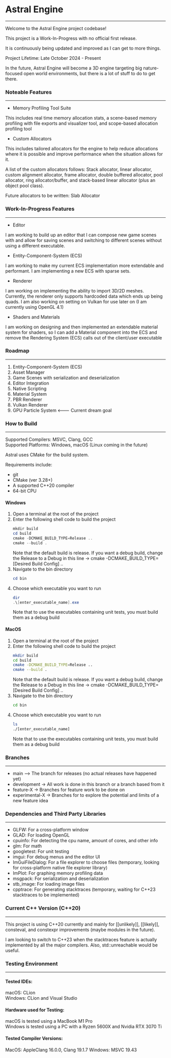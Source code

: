 # Astral Engine

---------------
Welcome to the Astral Engine project codebase!

This project is a Work-In-Progress with no official first release.

It is continuously being updated and improved as I can get to more things.

Project Lifetime: Late October 2024 - Present

In the future, Astral Engine will become a 3D engine targeting big nature-focused open world environments, but there 
is a lot of stuff to do to get there.

###
### Noteable Features

----

- Memory Profiling Tool Suite

This includes real time memory allocation stats, a scene-based memory profiling with file exports and visualizer tool, 
and scope-based allocation profiling tool


- Custom Allocators

This includes tailored allocators for the engine to help reduce allocations where it is possible and improve performance 
when the situation allows for it.

A list of the custom allocators follows:
Stack allocator, linear allocator, custom alignment allocator, frame allocator, double buffered allocator, pool allocator,
ring allocator/buffer, and stack-based linear allocator (plus an object pool class).

Future allocators to be written: Slab Allocator


###
### Work-In-Progress Features

----

* Editor

I am working to build up an editor that I can compose new game scenes with
and allow for saving scenes and switching to different scenes without using a
different executable.

* Entity-Component-System (ECS)

I am working to make my current ECS implementation more extendable and performant. I am 
implementing a new ECS with sparse sets.

* Renderer

I am working on implementing the ability to import 3D/2D meshes. Currently, the renderer only
supports hardcoded data which ends up being quads. I am also working on setting on Vulkan for 
use later on (I am currently using OpenGL 4.1)

* Shaders and Materials

I am working on designing and then implemented an extendable material system for shaders, 
so I can add a Material component into the ECS and remove the Rendering System (ECS) calls out of the
client/user executable 

###
### Roadmap

-----

1. Entity-Component-System (ECS)
2. Asset Manager
3. Game Scenes with serialization and deserialization
4. Editor Integration
5. Native Scripting
6. Material System
7. PBR Renderer
8. Vulkan Renderer
9. GPU Particle System  <--- Current dream goal

###
### How to Build

-----

Supported Compilers: MSVC, Clang, GCC  
Supported Platforms: Windows, macOS    (Linux coming in the future)

Astral uses CMake for the build system.

Requirements include:
- git
- CMake (ver 3.28+)
- A supported C++20 compiler
- 64-bit CPU

#### Windows

1. Open a terminal at the root of the project
2. Enter the following shell code to build the project
   ```powershell
   mkdir build
   cd build
   cmake -DCMAKE_BUILD_TYPE=Release ..
   cmake --build .
   ```
   Note that the default build is release. If you want a debug build, change the Release
   to a Debug in this line -> cmake -DCMAKE_BUILD_TYPE=[Desired Build Config] ..
3. Navigate to the bin directory
   ```powershell
   cd bin
   ```
4. Choose which executable you want to run
   ```powershell
   dir
   .\[enter_executable_name].exe
   ```
   Note that to use the executables containing unit tests, you must build them as a debug build


#### MacOS

1. Open a terminal at the root of the project
2. Enter the following shell code to build the project
   ```bash
   mkdir build
   cd build
   cmake -DCMAKE_BUILD_TYPE=Release ..
   cmake --build .
   ```
   Note that the default build is release. If you want a debug build, change the Release
   to a Debug in this line -> cmake -DCMAKE_BUILD_TYPE=[Desired Build Config] .. 
3. Navigate to the bin directory
   ```bash
   cd bin
   ```
4. Choose which executable you want to run
   ```bash
   ls
   ./[enter_executable_name]
   ```
   Note that to use the executables containing unit tests, you must build them as a debug build 



###
### Branches

-----

- main --> The branch for releases   (no actual releases have happened yet)
- development -> All work is done in this branch or a branch based from it
- feature-X -> Branches for feature work to be done on
- experimental-X -> Branches for to explore the potential and limits of a new feature idea 


###
### Dependencies and Third Party Libraries

-----

- GLFW: For a cross-platform window
- GLAD: For loading OpenGL 
- cpuinfo: For detecting the cpu name, amount of cores, and other info
- glm: For math 
- googletest: For unit testing
- imgui: For debug menus and the editor UI
- ImGuiFileDialog: For a file explorer to choose files (temporary, looking for cross-platform native file explorer library)
- ImPlot: For graphing memory profiling data
- msgpack: For serialization and deserialization
- stb_image: For loading image files
- cpptrace: For generating stacktraces (temporary, waiting for C++23 stacktraces to be implemented)

###
### Current C++ Version (C++20)

-----

This project is using C++20 currently and mainly for [[unlikely]], [[likely]], consteval, and constexpr improvements (maybe modules in the future).


I am looking to switch to C++23 when the stacktraces feature is actually implemented by
all the major compilers. Also, std::unreachable would be useful.


###
### Testing Environment

---- 

#### Tested IDEs:

macOS: CLion  
Windows: CLion and Visual Studio   

#### Hardware used for Testing: 

macOS is tested using a MacBook M1 Pro   
Windows is tested using a PC with a Ryzen 5600X and Nvidia RTX 3070 Ti

#### Tested Compiler Versions:

MacOS: AppleClang 16.0.0, Clang 19.1.7
Windows: MSVC 19.43

